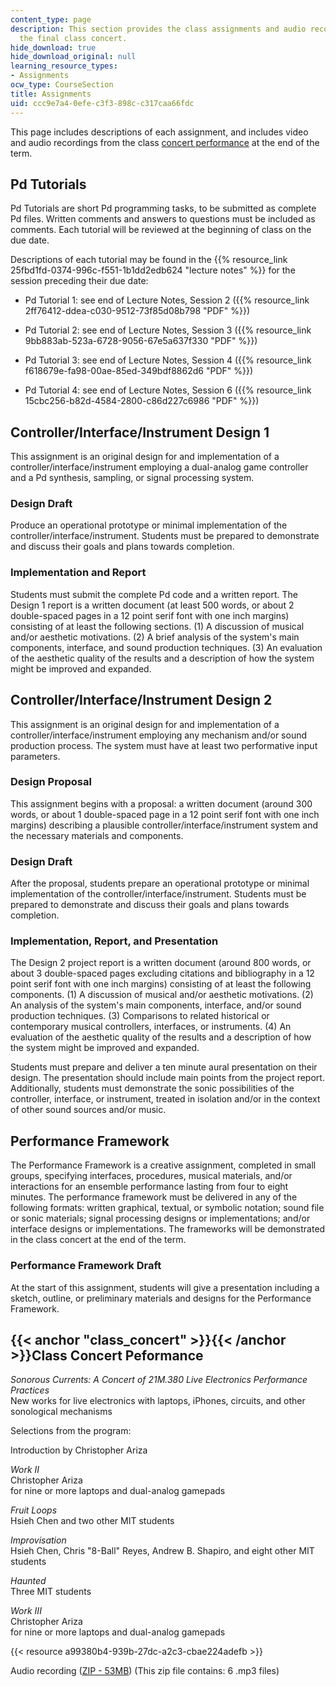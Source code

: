 ```yaml
---
content_type: page
description: This section provides the class assignments and audio recordings from
  the final class concert.
hide_download: true
hide_download_original: null
learning_resource_types:
- Assignments
ocw_type: CourseSection
title: Assignments
uid: ccc9e7a4-0efe-c3f3-898c-c317caa66fdc
---
```


This page includes descriptions of each assignment, and includes video and audio recordings from the class [concert performance](#class_concert) at the end of the term.

Pd Tutorials
------------

Pd Tutorials are short Pd programming tasks, to be submitted as complete Pd files. Written comments and answers to questions must be included as comments. Each tutorial will be reviewed at the beginning of class on the due date.

Descriptions of each tutorial may be found in the {{% resource_link 25fbd1fd-0374-996c-f551-1b1dd2edb624 "lecture notes" %}} for the session preceding their due date:

*   Pd Tutorial 1: see end of Lecture Notes, Session 2 ({{% resource_link 2ff76412-ddea-c030-9512-73f85d08b798 "PDF" %}})
  
*   Pd Tutorial 2: see end of Lecture Notes, Session 3 ({{% resource_link 9bb883ab-523a-6728-9056-67e5a637f330 "PDF" %}})
  
*   Pd Tutorial 3: see end of Lecture Notes, Session 4 ({{% resource_link f618679e-fa98-00ae-85ed-349bdf8862d6 "PDF" %}})
  
*   Pd Tutorial 4: see end of Lecture Notes, Session 6 ({{% resource_link 15cbc256-b82d-4584-2800-c86d227c6986 "PDF" %}})

Controller/Interface/Instrument Design 1
----------------------------------------

This assignment is an original design for and implementation of a controller/interface/instrument employing a dual-analog game controller and a Pd synthesis, sampling, or signal processing system.

### Design Draft

Produce an operational prototype or minimal implementation of the controller/interface/instrument. Students must be prepared to demonstrate and discuss their goals and plans towards completion.

### Implementation and Report

Students must submit the complete Pd code and a written report. The Design 1 report is a written document (at least 500 words, or about 2 double-spaced pages in a 12 point serif font with one inch margins) consisting of at least the following sections. (1) A discussion of musical and/or aesthetic motivations. (2) A brief analysis of the system's main components, interface, and sound production techniques. (3) An evaluation of the aesthetic quality of the results and a description of how the system might be improved and expanded.

Controller/Interface/Instrument Design 2
----------------------------------------

This assignment is an original design for and implementation of a controller/interface/instrument employing any mechanism and/or sound production process. The system must have at least two performative input parameters.

### Design Proposal

This assignment begins with a proposal: a written document (around 300 words, or about 1 double-spaced page in a 12 point serif font with one inch margins) describing a plausible controller/interface/instrument system and the necessary materials and components.

### Design Draft

After the proposal, students prepare an operational prototype or minimal implementation of the controller/interface/instrument. Students must be prepared to demonstrate and discuss their goals and plans towards completion.

### Implementation, Report, and Presentation

The Design 2 project report is a written document (around 800 words, or about 3 double-spaced pages excluding citations and bibliography in a 12 point serif font with one inch margins) consisting of at least the following components. (1) A discussion of musical and/or aesthetic motivations. (2) An analysis of the system's main components, interface, and/or sound production techniques. (3) Comparisons to related historical or contemporary musical controllers, interfaces, or instruments. (4) An evaluation of the aesthetic quality of the results and a description of how the system might be improved and expanded.

Students must prepare and deliver a ten minute aural presentation on their design. The presentation should include main points from the project report. Additionally, students must demonstrate the sonic possibilities of the controller, interface, or instrument, treated in isolation and/or in the context of other sound sources and/or music.

Performance Framework
---------------------

The Performance Framework is a creative assignment, completed in small groups, specifying interfaces, procedures, musical materials, and/or interactions for an ensemble performance lasting from four to eight minutes. The performance framework must be delivered in any of the following formats: written graphical, textual, or symbolic notation; sound file or sonic materials; signal processing designs or implementations; and/or interface designs or implementations. The frameworks will be demonstrated in the class concert at the end of the term.

### Performance Framework Draft

At the start of this assignment, students will give a presentation including a sketch, outline, or preliminary materials and designs for the Performance Framework.

{{< anchor "class_concert" >}}{{< /anchor >}}Class Concert Peformance
---------------------------------------------------------------------

_Sonorous Currents: A Concert of 21M.380 Live Electronics Performance Practices_  
New works for live electronics with laptops, iPhones, circuits, and other sonological mechanisms

Selections from the program:

Introduction by Christopher Ariza

_Work II_  
Christopher Ariza  
for nine or more laptops and dual-analog gamepads

_Fruit Loops_  
Hsieh Chen and two other MIT students

_Improvisation_  
Hsieh Chen, Chris "8-Ball" Reyes, Andrew B. Shapiro, and eight other MIT students

_Haunted_  
Three MIT students

_Work III_  
Christopher Ariza  
for nine or more laptops and dual-analog gamepads

{{< resource a99380b4-939b-27dc-a2c3-cbae224adefb >}}

Audio recording ([ZIP - 53MB](/ans7870/21m/21m.380/S11/MIT21M_380S11_concert.zip)) (This zip file contains: 6 .mp3 files)